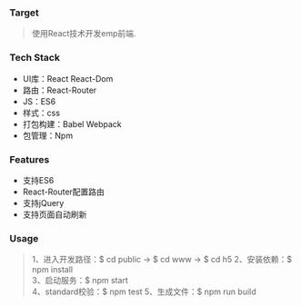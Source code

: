 ### Target
> 使用React技术开发emp前端.

### Tech Stack
* UI库：React React-Dom
* 路由：React-Router
* JS：ES6
* 样式：css
* 打包构建：Babel Webpack
* 包管理：Npm

### Features
* 支持ES6
* React-Router配置路由
* 支持jQuery
* 支持页面自动刷新

### Usage
> 1、进入开发路径：$ cd public -> $ cd www -> $ cd h5
> 2、安装依赖：$ npm install  
> 3、启动服务：$ npm start  
> 4、standard校验：$ npm test
> 5、生成文件：$ npm run build  

